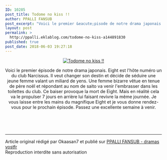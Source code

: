 ```yaml
---
ID: 10285
post_title: Todome no kiss !!
author: PPALLI FANSUB
post_excerpt: "Voici le premier &eacute;pisode de notre drama japonais. Eight est l'h&ocirc;te num&eacute;ro un du club Narcissus. Il veut changer son destin et d&eacute;cide de s&eacute;duire une jeune femme valant un miliard de yens. Une femme bizarre v&ecirc;tue en tenue de p&egrave;re no&euml;l et r&eacute;pondant au nom de saito va venir l'embrasser dans..."
layout: post
permalink: >
  http://ppalli.eklablog.com/todome-no-kiss-a144891830
published: true
post_date: 2018-06-03 19:27:18
---
```

<p style="text-align: center;"><a href="http://ekladata.com/TEUtFCgVgWGvXZaRhF_eMOM79oA.jpg"><img src="http://ekladata.com/TEUtFCgVgWGvXZaRhF_eMOM79oA@225x253.jpg" alt="Todome no kiss !!"/></a></p>
<p style="text-align: center;">Voici le premier &eacute;pisode de notre drama japonais. Eight est l'h&ocirc;te num&eacute;ro un du club Narcissus. Il veut changer son destin et d&eacute;cide de s&eacute;duire une jeune femme valant un miliard de yens. Une femme bizarre v&ecirc;tue en tenue de p&egrave;re no&euml;l et r&eacute;pondant au nom de saito va venir l'embrasser dans les toilettes du club. Ce baiser provoque la mort de Eight. Mais en r&eacute;alit&eacute; cela va le propulser 7 jours en arri&egrave;re lui faisant revivre la m&ecirc;me journ&eacute;e. Je vous laisse entre les mains du magnifique Eight et je vous donne rendez-vous pour le prochain &eacute;pisode. Passez une excellente semaine &agrave; venir.</p><br /><br /><br /><hr />Article original rédigé par Okaasan7 et publié sur <a href="http://ppalli.eklablog.com/">PPALLI FANSUB - dramas vostfr</a> <br /> Reproduction interdite sans autorisation
